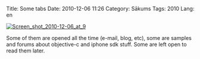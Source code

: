 Title: Some tabs
Date: 2010-12-06 11:26
Category: Sākums
Tags: 2010
Lang: en

[![Screen_shot_2010-12-06_at_9][1] ][2]

Some of them are opened all the time (e-mail, blog, etc), some are samples and forums about objective-c and iphone sdk stuff. Some are left open to read them later.

  [1]: http://getfile9.posterous.com/getfile/files.posterous.com/gmlv/Q5AzY3buX8shFAlhKOtzWszYOmV0H1gnuQWaGy7s4MmdAPgApXCQXOYo34Mo/Screen_shot_2010-12-06_at_9.19.png.scaled696.png
  [2]: http://getfile8.posterous.com/getfile/files.posterous.com/gmlv/dt4TfnIhedKlYu9pEJvlYrEzZsPOD3G6xDSKdzFUxl3zrCSHt943pKMrkx18/Screen_shot_2010-12-06_at_9.19.png.scaled.1000.jpg
